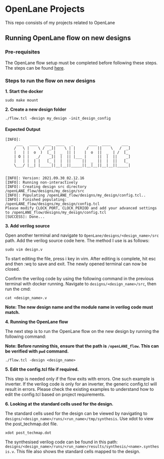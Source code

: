 # OpenLane Projects
This repo consists of my projects related to OpenLane

## Running OpenLane flow on new designs

### Pre-requisites
The OpenLane flow setup must be completed before following these steps.
The steps can be found [here](https://github.com/The-OpenROAD-Project/OpenLane).

### Steps to run the flow on new designs

**1. Start the docker**
```console
sudo make mount
```
**2. Create a new design folder**
```console
./flow.tcl -design my_design -init_design_config
```

#### Expected Output
```console
[INFO]: 
	 ___   ____   ___  ____   _       ____  ____     ___
	/   \ |    \ /  _]|    \ | |     /    ||    \   /  _]
	|   | |  o  )  [_ |  _  || |    |  o  ||  _  | /  [_
	| O | |   _/    _]|  |  || |___ |     ||  |  ||    _]
	|   | |  | |   [_ |  |  ||     ||  _  ||  |  ||   [_
	\___/ |__| |_____||__|__||_____||__|__||__|__||_____|


[INFO]: Version: 2021.09.30_02.12.16
[INFO]: Running non-interactively
[INFO]: Creating design src directory /openLANE_flow/designs/my_design/src
[INFO]: Populating /openLANE_flow/designs/my_design/config.tcl..
[INFO]: Finished populating:
/openLANE_flow/designs/my_design/config.tcl 
Please modify CLOCK_PORT, CLOCK_PERIOD and add your advanced settings to /openLANE_flow/designs/my_design/config.tcl
[SUCCESS]: Done...
```

**3. Add verilog source**

Open another terminal and navigate to `OpenLane/designs/<design_name>/src` path. 
Add the verilog source code here. The method I use is as follows:
```console
sudo vim design.v
```
To start editing the file, press i key in vim. After editing is complete, hit esc and then :wq to save and exit.
The newly opened terminal can now be closed. 

Confirm the verilog code by using the following command in the previous terminal with docker running. Navigate to `designs/<design_name>/src`, then run the cmd:
```console
cat <design_name>.v
```
**Note: The new design name and the module name in verilog code must match.**

**4. Running the OpenLane flow**

The next step is to run the OpenLane flow on the new design by running the following command:

**Note: Before running this, ensure that the path is `/openLANE_flow`. This can be verified with `pwd` command.**

```console
./flow.tcl -design <design_name>
```

**5. Edit the config.tcl file if required.**

This step is needed only if the flow exits with errors. One such example is inverter. If the verilog code is only for an inverter, the generic config.tcl will result in errors. Please check the existing examples to understand how to edit the config.tcl based on project requirements.

**6. Looking at the standard cells used for the design.**

The standard cells used for the design can be viewed by navigating to `designs/<design_name>/runs/<run_name>/tmp/synthesis`.
Use xdot to view the post_techmap.dot file.
```console
xdot post_techmap.dot
```
The synthesised verilog code can be found in this path: `designs/<design_name>/runs/<run_name>/results/synthesis/<name>.synthesis.v`.
This file also shows the standard cells mapped to the design.
